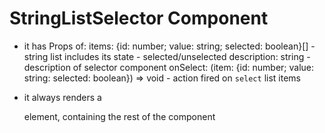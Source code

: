 # StringListSelector Component

- it has Props of:
  items: {id: number; value: string; selected: boolean}[] - string list includes its state - selected/unselected
  description: string - description of selector component
  onSelect: (item: {id: number; value: string: selected: boolean}) => void - action fired on `select` list items

- it always renders a <div> element, containing the rest of the component
